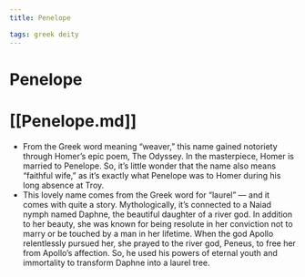 ```yaml
---
title: Penelope

tags: greek deity 
---
```


# Penelope

# [[Penelope.md]]
- From the Greek word meaning “weaver,” this name gained notoriety through Homer’s epic poem, The Odyssey. In the masterpiece, Homer is married to Penelope. So, it’s little wonder that the name also means “faithful wife,” as it’s exactly what Penelope was to Homer during his long absence at Troy.
- This lovely name comes from the Greek word for “laurel” — and it comes with quite a story. Mythologically, it’s connected to a Naiad nymph named Daphne, the beautiful daughter of a river god. In addition to her beauty, she was known for being resolute in her conviction not to marry or be touched by a man in her lifetime. When the god Apollo relentlessly pursued her, she prayed to the river god, Peneus, to free her from Apollo’s affection. So, he used his powers of eternal youth and immortality to transform Daphne into a laurel tree.
